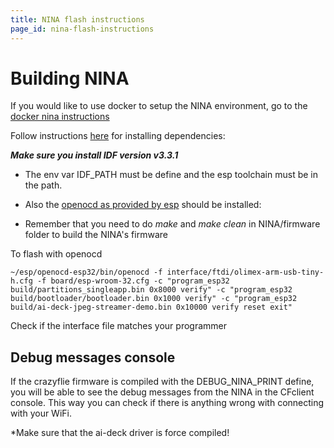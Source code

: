 ```yaml
---
title: NINA flash instructions
page_id: nina-flash-instructions
---
```



# Building NINA 

If you would like to use docker to setup the NINA environment, go to the [docker nina instructions](../nina-instructions/docker-nina.md)

Follow instructions [here](https://docs.espressif.com/projects/esp-idf/en/latest/get-started/index.html) for installing dependencies:


***Make sure you install IDF version v3.3.1***

* The env var IDF_PATH must be define and the esp toolchain must be in the path.

* Also the [openocd as provided by esp](https://docs.espressif.com/projects/esp-idf/en/latest/esp32/api-guides/jtag-debugging/building-openocd-linux.html?highlight=openocd
) should be installed:

* Remember that you need to do _make_ and _make clean_ in NINA/firmware folder to build the NINA's firmware

To flash with openocd

	~/esp/openocd-esp32/bin/openocd -f interface/ftdi/olimex-arm-usb-tiny-h.cfg -f board/esp-wroom-32.cfg -c "program_esp32 build/partitions_singleapp.bin 0x8000 verify" -c "program_esp32 build/bootloader/bootloader.bin 0x1000 verify" -c "program_esp32 build/ai-deck-jpeg-streamer-demo.bin 0x10000 verify reset exit"

Check if the interface file matches your programmer

## Debug messages console

If the crazyflie firmware is compiled with the DEBUG_NINA_PRINT define, you will be able to see the debug messages from the NINA in the CFclient console. This way you can check if there is anything wrong with connecting with your WiFi.

*Make sure that the ai-deck driver is force compiled!
